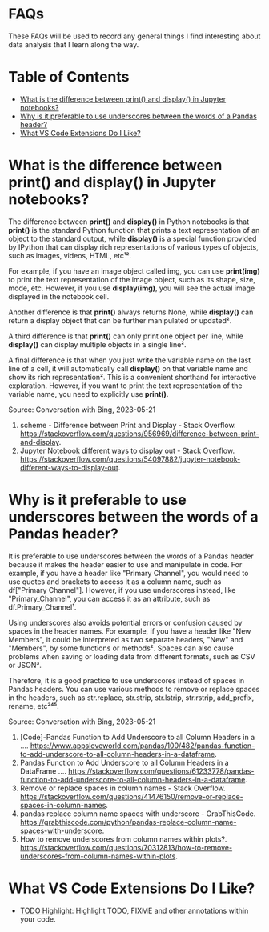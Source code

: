 # FAQs

These FAQs will be used to record any general things I find interesting about data analysis that I learn along the way. 

# Table of Contents
- [What is the difference between print() and display() in Jupyter notebooks?](#what-is-the-difference-between-print-and-display-in-jupyter-notebooks)
- [Why is it preferable to use underscores between the words of a Pandas header?](#why-is-it-preferable-to-use-underscores-between-the-words-of-a-pandas-header)
- [What VS Code Extensions Do I Like?](#what-vs-code-extensions-do-i-like)


# What is the difference between print() and display() in Jupyter notebooks?

The difference between **print()** and **display()** in Python notebooks is that **print()** is the standard Python function that prints a text representation of an object to the standard output, while **display()** is a special function provided by IPython that can display rich representations of various types of objects, such as images, videos, HTML, etc¹².

For example, if you have an image object called img, you can use **print(img)** to print the text representation of the image object, such as its shape, size, mode, etc. However, if you use **display(img)**, you will see the actual image displayed in the notebook cell.

Another difference is that **print()** always returns None, while **display()** can return a display object that can be further manipulated or updated².

A third difference is that **print()** can only print one object per line, while **display()** can display multiple objects in a single line².

A final difference is that when you just write the variable name on the last line of a cell, it will automatically call **display()** on that variable name and show its rich representation². This is a convenient shorthand for interactive exploration. However, if you want to print the text representation of the variable name, you need to explicitly use **print()**.

Source: Conversation with Bing, 2023-05-21
1. scheme - Difference between Print and Display - Stack Overflow. https://stackoverflow.com/questions/956969/difference-between-print-and-display.
2. Jupyter Notebook different ways to display out - Stack Overflow. https://stackoverflow.com/questions/54097882/jupyter-notebook-different-ways-to-display-out.

# Why is it preferable to use underscores between the words of a Pandas header?

It is preferable to use underscores between the words of a Pandas header because it makes the header easier to use and manipulate in code. For example, if you have a header like "Primary Channel", you would need to use quotes and brackets to access it as a column name, such as df["Primary Channel"]. However, if you use underscores instead, like "Primary_Channel", you can access it as an attribute, such as df.Primary_Channel¹.

Using underscores also avoids potential errors or confusion caused by spaces in the header names. For example, if you have a header like "New Members", it could be interpreted as two separate headers, "New" and "Members", by some functions or methods². Spaces can also cause problems when saving or loading data from different formats, such as CSV or JSON³.

Therefore, it is a good practice to use underscores instead of spaces in Pandas headers. You can use various methods to remove or replace spaces in the headers, such as str.replace, str.strip, str.lstrip, str.rstrip, add_prefix, rename, etc²⁴⁵.

Source: Conversation with Bing, 2023-05-21
1. [Code]-Pandas Function to Add Underscore to all Column Headers in a .... https://www.appsloveworld.com/pandas/100/482/pandas-function-to-add-underscore-to-all-column-headers-in-a-dataframe.
2. Pandas Function to Add Underscore to all Column Headers in a DataFrame .... https://stackoverflow.com/questions/61233778/pandas-function-to-add-underscore-to-all-column-headers-in-a-dataframe.
3. Remove or replace spaces in column names - Stack Overflow. https://stackoverflow.com/questions/41476150/remove-or-replace-spaces-in-column-names.
4. pandas replace column name spaces with underscore - GrabThisCode. https://grabthiscode.com/python/pandas-replace-column-name-spaces-with-underscore.
5. How to remove underscores from column names within plots?. https://stackoverflow.com/questions/70312813/how-to-remove-underscores-from-column-names-within-plots.

# What VS Code Extensions Do I Like?

+ [TODO Highlight](https://marketplace.visualstudio.com/items?itemName=wayou.vscode-todo-highlight): Highlight TODO, FIXME and other annotations within your code.
